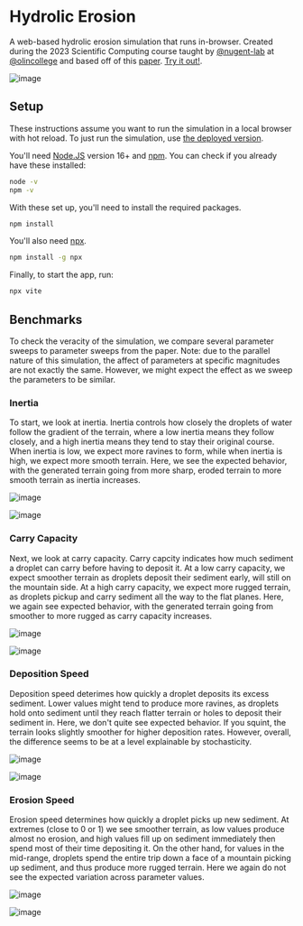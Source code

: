 # Hydrolic Erosion

A web-based hydrolic erosion simulation that runs in-browser. Created during the 2023 Scientific Computing course taught by [@nugent-lab](https://github.com/nugent-lab) at [@olincollege](https://www.olin.edu) and based off of this [paper](https://www.firespark.de/resources/downloads/implementation%20of%20a%20methode%20for%20hydraulic%20erosion.pdf). [Try it out!](https://olincollege.github.io/scicomp-p4-efisher-erosion/).

![image](https://user-images.githubusercontent.com/26287286/235552107-32dea243-0bdb-45bc-a31a-190c73df29d5.png)

## Setup

These instructions assume you want to run the simulation in a local browser with hot reload. To just run the simulation, use [the deployed version](https://olincollege.github.io/scicomp-p4-efisher-erosion/).

You'll need [Node.JS](https://nodejs.org/en) version 16+ and [npm](https://www.npmjs.com). You can check if you already have these installed:

```bash
node -v
npm -v
```

With these set up, you'll need to install the required packages.

```bash
npm install
```

You'll also need [npx](https://www.npmjs.com/package/npx).

```bash
npm install -g npx
```

Finally, to start the app, run:

```bash
npx vite
```

## Benchmarks

To check the veracity of the simulation, we compare several parameter sweeps to parameter sweeps from the paper. Note: due to the parallel nature of this simulation, the affect of parameters at specific magnitudes are not exactly the same. However, we might expect the effect as we sweep the parameters to be similar.

### Inertia

To start, we look at inertia. Inertia controls how closely the droplets of water follow the gradient of the terrain, where a low inertia means they follow closely, and a high inertia means they tend to stay their original course. When inertia is low, we expect more ravines to form, while when inertia is high, we expect more smooth terrain. Here, we see the expected behavior, with the generated terrain going from more sharp, eroded terrain to more smooth terrain as inertia increases.

![image](https://user-images.githubusercontent.com/26287286/235554766-51c4d93e-afbe-4298-be8a-adaf42ae2450.png)

![image](https://user-images.githubusercontent.com/26287286/235557824-a56fd8fa-fcbd-41cc-aa37-6dfcc5374557.png)

### Carry Capacity

Next, we look at carry capacity. Carry capcity indicates how much sediment a droplet can carry before having to deposit it. At a low carry capacity, we expect smoother terrain as droplets deposit their sediment early, will still on the mountain side. At a high carry capacity, we expect more rugged terrain, as droplets pickup and carry sediment all the way to the flat planes. Here, we again see expected behavior, with the generated terrain going from smoother to more rugged as carry capacity increases.

![image](https://user-images.githubusercontent.com/26287286/235554828-3d6c7076-eaf4-4541-9a53-fe2b72f7104e.png)

![image](https://user-images.githubusercontent.com/26287286/235557656-e369281f-16d5-4d48-8aa5-f41fa92c2912.png)

### Deposition Speed

Deposition speed deterimes how quickly a droplet deposits its excess sediment. Lower values might tend to produce more ravines, as droplets hold onto sediment until they reach flatter terrain or holes to deposit their sediment in. Here, we don't quite see expected behavior. If you squint, the terrain looks slightly smoother for higher deposition rates. However, overall, the difference seems to be at a level explainable by stochasticity.

![image](https://user-images.githubusercontent.com/26287286/235554916-35b46c41-c5bb-4328-9477-65c4af7ebab4.png)

![image](https://user-images.githubusercontent.com/26287286/235558465-d223533c-7d19-4e59-a952-cfb2fc33f9f1.png)

### Erosion Speed

Erosion speed determines how quickly a droplet picks up new sediment. At extremes (close to 0 or 1) we see smoother terrain, as low values produce almost no erosion, and high values fill up on sediment immediately then spend most of their time depositing it. On the other hand, for values in the mid-range, droplets spend the entire trip down a face of a mountain picking up sediment, and thus produce more rugged terrain. Here we again do not see the expected variation across parameter values.

![image](https://user-images.githubusercontent.com/26287286/235554948-34e36bea-9d4f-4da1-be1f-db48c9c92a75.png)

![image](https://user-images.githubusercontent.com/26287286/235559962-5a53cd2f-3a39-4de0-8426-0377c4d1decd.png)

